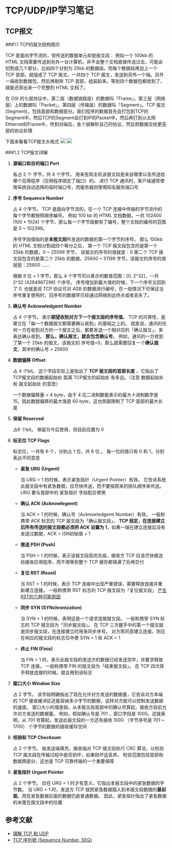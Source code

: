 # TCP/UDP/IP学习笔记

## TCP报文

###1.1 TCP的报文结构图示

TCP 是面向字节流的，但传送的数据单元却是报文段：
例如一个 100kb 的 HTML 文档需要传送到另外一台计算机，并不会整个文档直接传送过去，可能会切割成几个部分，比如四个分别为 25kb 的数据段。而每个数据段再加上一个 TCP 首部，就组成了 TCP 报文。一共四个 TCP 报文，发送到另外一个端。另外一端收到数据包，然后再剔除 TCP 首部，组装起来。等到四个数据包都收到了，就能还原出来一个完整的 HTML 文档了。

在 OSI 的七层协议中，第二层（数据链路层）的数据叫「Frame」，第三层（网络层）上的数据叫「Packet」，第四层（传输层）的数据叫「Segment」。TCP 报文 (Segment)，包括首部和数据部分。我们程序的数据首先会打包到TCP的Segment中，然后TCP的Segment会打到IP的Packet中，然后再打到以太网Ethernet的Frame中，传到对端后，各个层解析自己的协议，然后把数据交给更高层的协议处理

下面来看看TCP报文头格式
![](https://coolshell.cn/wp-content/uploads/2014/05/TCP-Header-01.jpg)
![](https://s3.notfalse.net/wp-content/uploads/2017/03/12013524/TCP-Header-Format-SEQ.png)

###1.2 TCP报文详解

1. **源端口和目的端口 Port**

   各占 2 个 字节，共 4 个字节。
   用来告知主机该报文段是来自哪里以及传送给哪个应用程序（应用程序绑定了端口）的。
   进行 TCP 通讯时，客户端通常使用系统自动选择的临时端口号，而服务器则使用知名服务端口号

2. **序号 Sequence Number**

   占 4 个字节。
   TCP 是面向字节流的，在一个 TCP 连接中传输的字节流中的每个字节都按照顺序编号。
   例如 100 kb 的 HTML 文档数据，一共 102400 (100 * 1024) 个字节，那么每一个字节就都有了编号，整个文档的编号的范围是 0 ~ 102399。

   序号字段值指的是**本报文段**所发送的数据的第一个字节的序号。
   那么 100kb 的 HTML 文档分割成四个等分之后，
   第一个 TCP 报文段包含的是第一个 25kb 的数据，0 ~ 25599 字节， 该报文的序号的值就是：0
   第二个 TCP 报文段包含的是第二个 25kb 的数据，25600 ~ 51199 字节，该报文的序号的值就是：25600
   ......

   根据 8 位 = 1 字节，那么 4 个字节可以表示的数值范围：[0, 2^32]，一共 2^32 (4294967296) 个序号。
   序号增加到最大值的时候，下一个序号又回到了 0.
   也就是说 TCP 协议可对 4GB 的数据进行编号，在一般情况下可保证当序号重复使用时，旧序号的数据早已经通过网络到达终点或者丢失了。

3. **确认号 Acknowledgemt Number**

   占 4 个字节。
   表示**期望收到对方下一个报文段的序号值**。
   TCP 的可靠性，是建立在「每一个数据报文都需要确认收到」的基础之上的。
   就是说，通讯的任何一方在收到对方的一个报文之后，都要发送一个相对应的「确认报文」，来表达确认收到。
   **那么，确认报文，就会包含确认号**。
   例如，通讯的一方收到了第一个 25kb 的报文，该报文的 序号值=0，那么就需要回复一个**确认报文**，其中的确认号 = 25600

4. **数据偏移 Offset**

   占 4 个bit。
   这个字段实际上是指出了 **TCP 报文段的首部长度** ，它指出了 TCP报文段的数据起始处 距离 TCP报文的起始处 有多远。（注意 数据起始处 和 报文起始处 的意思）

   一个数据偏移量 = 4 byte，由于 4 位二进制数能表示的最大十进制数字是 15，因此数据偏移的最大值是 60 byte，这也侧面限制了 TCP 首部的最大长度

5. **保留 Reserved**

   占6 个bit。
   保留为今后使用，但目前应置为 0

6. **标志位 TCP Flags**

   标志位，一共有 6 个，分别占 1 位，共 6 位 。
   每一位的值只有 0 和 1，分别表达不同意思

   - **紧急 URG (Urgent)**

     当 URG = 1 的时候，表示紧急指针（Urgent Pointer）有效。
     它告诉系统此报文段中有紧急数据，应尽快传送，而不要按原来的排队顺序来传送。
     URG 要与首部中的 紧急指针 字段配合使用

   - **确认 ACK (Acknowlegemt)**

     当 ACK = 1 的时候，确认号（Acknowledgemt Number）有效。
     一般称携带 ACK 标志的 TCP 报文段为「确认报文段」。
     **TCP 规定，在连接建立后所有传送的报文段都必须把 ACK 设置为 1**，如果一端在建立连接后没有发送过数据，ACK = ISN初始值 + 1

   - **推送 PSH (Push)**

     当 PSH = 1 的时候，表示该报文段高优先级，接收方 TCP 应该尽快推送给接收应用程序，而不用等到整个 TCP 缓存都填满了后再交付

   - **复位 RST (Reset)**

     当 RST = 1 的时候，表示 TCP 连接中出现严重错误，需要释放连接并重新建立连接。
     一般称携带 RST 标志的 TCP 报文段为「复位报文段」
     [产生RST的几种可能原因](https://my.oschina.net/costaxu/blog/127394)

   - **同步 SYN (SYNchronization)**

     当 SYN = 1 的时候，表明这是一个请求连接报文段。
     一般称携带 SYN 标志的 TCP 报文段为「同步报文段」。
     在 TCP 三次握手中的第一个报文就是同步报文段，在连接建立时用来同步序号。
     对方若同意建立连接，则应在响应的报文段的标志位中使 SYN = 1 和 ACK = 1

   - **终止 FIN (Finis)**

     当 FIN = 1 时，表示此报文段的发送方的数据已经发送完毕，并要求释放 TCP 连接。
     一般称携带 FIN 的报文段为「结束报文段」。
     在 TCP 四次挥手释放连接的时候，就会用到该标志

7. **窗口大小 Window Size**

   占 2 字节。
   该字段明确指出了现在允许对方发送的数据量，它告诉对方本端的 TCP 接收缓冲区还能容纳多少字节的数据，这样对方就可以控制发送数据的速度。
   窗口大小的值是指，从本报文段首部中的确认号算起，接收方目前允许对方发送的数据量。
   例如，假如确认号是 701 ，窗口字段是 1000。这就表明，从 701 号算起，发送此报文段的一方还有接收 1000 （字节序号是 701 ~ 1700） 个字节的数据的接收缓存空间

8. **校验和 TCP Checksum**

   占 2 个字节。
   由发送端填充，接收端对 TCP 报文段执行 CRC 算法，以检验 TCP 报文段在传输过程中是否损坏，如果损坏这丢弃。
   检验范围包括首部和数据两部分，这也是 TCP 可靠传输的一个重要保障

9. **紧急指针 Urgent Pointer** 

   占 2 个字节。
   仅在 URG = 1 时才有意义，它指出本报文段中的紧急数据的字节数。
   当 URG = 1 时，发送方 TCP 就把紧急数据插入到本报文段数据的**最前面**，而在紧急数据后面的数据仍是普通数据。
   因此，紧急指针指出了紧急数据的末尾在报文段中的位置
## 参考文献

- [理解 TCP 和 UDP](https://jerryc8080.gitbooks.io/understand-tcp-and-udp/content/chapter1.html)
- [TCP 序列號 (Sequence Number, SEQ)](https://notfalse.net/26/tcp-seq)

